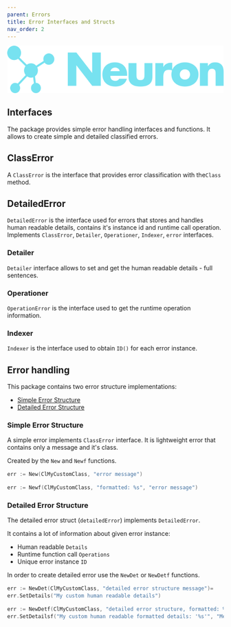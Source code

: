 ```yaml
---
parent: Errors
title: Error Interfaces and Structs
nav_order: 2
---
```


![Logo](/assets/img/logo.svg)

## Interfaces 

The package provides simple error handling interfaces and functions.
It allows to create simple and detailed classified errors.

## ClassError

A `ClassError` is the interface that provides error classification with the`Class` method.

## DetailedError

`DetailedError` is the interface used for errors that stores and handles human readable details, contains it's instance id and runtime call operation.
Implements `ClassError`, `Detailer`, `Operationer`, `Indexer`, `error` interfaces.

### Detailer

`Detailer` interface allows to set and get the human readable details - full sentences.

### Operationer

`OperationError` is the interface used to get the runtime operation information.

### Indexer

`Indexer` is the interface used to obtain `ID()` for each error instance.


## Error handling

This package contains two error structure implementations: 

* [Simple Error Structure](#simple-error)
* [Detailed Error Structure](#detailed-error)

### Simple Error Structure

A simple error implements `ClassError` interface. It is lightweight error that contains only a message and it's class.

Created by the `New` and `Newf` functions.

```go
err := New(ClMyCustomClass, "error message")
```

```go
err := Newf(ClMyCustomClass, "formatted: %s", "error message")
```

### Detailed Error Structure

The detailed error struct (`detailedError`) implements `DetailedError`.

It contains a lot of information about given error instance:

* Human readable `Details`
* Runtime function call `Operations`
* Unique error instance `ID` 

In order to create detailed error use the `NewDet` or `NewDetf` functions.

```go
err := NewDet(ClMyCustomClass, "detailed error structure message")=
err.SetDetails("My custom human readable details")
```

```go
err := NewDetf(ClMyCustomClass, "detailed error structure, formatted: %s", "error message")
err.SetDetailsf("My custom human readable formatted details: '%s'", "Message")
```
